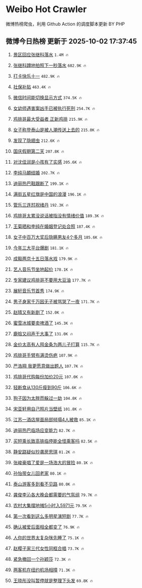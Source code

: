 # Weibo Hot Crawler 



微博热榜爬虫，利用 Github Action 的调度脚本更新 BY PHP 


## 微博今日热榜 更新于 2025-10-02 17:37:45 
1. [景区回应张继科落水](https://s.weibo.com/weibo?q=%23%E6%99%AF%E5%8C%BA%E5%9B%9E%E5%BA%94%E5%BC%A0%E7%BB%A7%E7%A7%91%E8%90%BD%E6%B0%B4%23&t=31&band_rank=1&Refer=top) `1.4M 🔥` 

1. [张继科蹲地拍照下一秒落水](https://s.weibo.com/weibo?q=%23%E5%BC%A0%E7%BB%A7%E7%A7%91%E8%B9%B2%E5%9C%B0%E6%8B%8D%E7%85%A7%E4%B8%8B%E4%B8%80%E7%A7%92%E8%90%BD%E6%B0%B4%23&t=31&band_rank=2&Refer=top) `682.9K 🔥` 

1. [打卡快乐十一](https://s.weibo.com/weibo?q=%23%E6%89%93%E5%8D%A1%E5%BF%AB%E4%B9%90%E5%8D%81%E4%B8%80%23&t=31&band_rank=3&Refer=top) `482.9K 🔥` 

1. [社保补贴](https://s.weibo.com/weibo?q=%23%E7%A4%BE%E4%BF%9D%E8%A1%A5%E8%B4%B4%23&t=31&band_rank=4&Refer=top) `463.4K 🔥` 

1. [微信时间能切换显示方式](https://s.weibo.com/weibo?q=%E5%BE%AE%E4%BF%A1%E6%97%B6%E9%97%B4%E8%83%BD%E5%88%87%E6%8D%A2%E6%98%BE%E7%A4%BA%E6%96%B9%E5%BC%8F&t=31&band_rank=5&Refer=top) `374.5K 🔥` 

1. [女幼师遇害案凶手已被执行死刑](https://s.weibo.com/weibo?q=%23%E5%A5%B3%E5%B9%BC%E5%B8%88%E9%81%87%E5%AE%B3%E6%A1%88%E5%87%B6%E6%89%8B%E5%B7%B2%E8%A2%AB%E6%89%A7%E8%A1%8C%E6%AD%BB%E5%88%91%23&t=31&band_rank=6&Refer=top) `254.7K 🔥` 

1. [鸡排哥最大受益者 正新鸡排](https://s.weibo.com/weibo?q=%E9%B8%A1%E6%8E%92%E5%93%A5%E6%9C%80%E5%A4%A7%E5%8F%97%E7%9B%8A%E8%80%85%20%E6%AD%A3%E6%96%B0%E9%B8%A1%E6%8E%92&t=31&band_rank=7&Refer=top) `215.9K 🔥` 

1. [女子称登泰山是被人潮传送上去的](https://s.weibo.com/weibo?q=%23%E5%A5%B3%E5%AD%90%E7%A7%B0%E7%99%BB%E6%B3%B0%E5%B1%B1%E6%98%AF%E8%A2%AB%E4%BA%BA%E6%BD%AE%E4%BC%A0%E9%80%81%E4%B8%8A%E5%8E%BB%E7%9A%84%23&t=31&band_rank=8&Refer=top) `215.0K 🔥` 

1. [发现了隐翅虫](https://s.weibo.com/weibo?q=%E5%8F%91%E7%8E%B0%E4%BA%86%E9%9A%90%E7%BF%85%E8%99%AB&t=31&band_rank=9&Refer=top) `212.6K 🔥` 

1. [国庆假期第二天](https://s.weibo.com/weibo?q=%23%E5%9B%BD%E5%BA%86%E5%81%87%E6%9C%9F%E7%AC%AC%E4%BA%8C%E5%A4%A9%23&t=31&band_rank=10&Refer=top) `207.8K 🔥` 

1. [对沈佳润是小孩有了实感](https://s.weibo.com/weibo?q=%E5%AF%B9%E6%B2%88%E4%BD%B3%E6%B6%A6%E6%98%AF%E5%B0%8F%E5%AD%A9%E6%9C%89%E4%BA%86%E5%AE%9E%E6%84%9F&t=31&band_rank=11&Refer=top) `205.6K 🔥` 

1. [李纯马頔结婚](https://s.weibo.com/weibo?q=%23%E6%9D%8E%E7%BA%AF%E9%A9%AC%E9%A0%94%E7%BB%93%E5%A9%9A%23&t=31&band_rank=12&Refer=top) `202.7K 🔥` 

1. [迪丽热巴鞋跟断了](https://s.weibo.com/weibo?q=%E8%BF%AA%E4%B8%BD%E7%83%AD%E5%B7%B4%E9%9E%8B%E8%B7%9F%E6%96%AD%E4%BA%86&t=31&band_rank=13&Refer=top) `199.1K 🔥` 

1. [满街五星红旗是中国的浪漫](https://s.weibo.com/weibo?q=%23%E6%BB%A1%E8%A1%97%E4%BA%94%E6%98%9F%E7%BA%A2%E6%97%97%E6%98%AF%E4%B8%AD%E5%9B%BD%E7%9A%84%E6%B5%AA%E6%BC%AB%23&t=31&band_rank=14&Refer=top) `196.1K 🔥` 

1. [管乐三连怼祝绪丹](https://s.weibo.com/weibo?q=%E7%AE%A1%E4%B9%90%E4%B8%89%E8%BF%9E%E6%80%BC%E7%A5%9D%E7%BB%AA%E4%B8%B9&t=31&band_rank=15&Refer=top) `192.3K 🔥` 

1. [鸡排哥太累没说话被指没有情绪价值](https://s.weibo.com/weibo?q=%23%E9%B8%A1%E6%8E%92%E5%93%A5%E5%A4%AA%E7%B4%AF%E6%B2%A1%E8%AF%B4%E8%AF%9D%E8%A2%AB%E6%8C%87%E6%B2%A1%E6%9C%89%E6%83%85%E7%BB%AA%E4%BB%B7%E5%80%BC%23&t=31&band_rank=16&Refer=top) `189.3K 🔥` 

1. [王菊晒和李纯在婚姻登记处合照](https://s.weibo.com/weibo?q=%23%E7%8E%8B%E8%8F%8A%E6%99%92%E5%92%8C%E6%9D%8E%E7%BA%AF%E5%9C%A8%E5%A9%9A%E5%A7%BB%E7%99%BB%E8%AE%B0%E5%A4%84%E5%90%88%E7%85%A7%23&t=31&band_rank=17&Refer=top) `187.4K 🔥` 

1. [女子中百万大奖后隐瞒男友4个多月](https://s.weibo.com/weibo?q=%23%E5%A5%B3%E5%AD%90%E4%B8%AD%E7%99%BE%E4%B8%87%E5%A4%A7%E5%A5%96%E5%90%8E%E9%9A%90%E7%9E%92%E7%94%B7%E5%8F%8B4%E4%B8%AA%E5%A4%9A%E6%9C%88%23&t=31&band_rank=18&Refer=top) `185.6K 🔥` 

1. [今年三大平台爆剧](https://s.weibo.com/weibo?q=%23%E4%BB%8A%E5%B9%B4%E4%B8%89%E5%A4%A7%E5%B9%B3%E5%8F%B0%E7%88%86%E5%89%A7%23&t=31&band_rank=19&Refer=top) `181.1K 🔥` 

1. [成毅两京十五日落水戏](https://s.weibo.com/weibo?q=%23%E6%88%90%E6%AF%85%E4%B8%A4%E4%BA%AC%E5%8D%81%E4%BA%94%E6%97%A5%E8%90%BD%E6%B0%B4%E6%88%8F%23&t=31&band_rank=20&Refer=top) `179.9K 🔥` 

1. [艺人音乐节坐地起价](https://s.weibo.com/weibo?q=%E8%89%BA%E4%BA%BA%E9%9F%B3%E4%B9%90%E8%8A%82%E5%9D%90%E5%9C%B0%E8%B5%B7%E4%BB%B7&t=31&band_rank=21&Refer=top) `178.1K 🔥` 

1. [专家建议鸡排哥不要用大豆油](https://s.weibo.com/weibo?q=%23%E4%B8%93%E5%AE%B6%E5%BB%BA%E8%AE%AE%E9%B8%A1%E6%8E%92%E5%93%A5%E4%B8%8D%E8%A6%81%E7%94%A8%E5%A4%A7%E8%B1%86%E6%B2%B9%23&t=31&band_rank=22&Refer=top) `177.7K 🔥` 

1. [展轩音乐节首秀](https://s.weibo.com/weibo?q=%E5%B1%95%E8%BD%A9%E9%9F%B3%E4%B9%90%E8%8A%82%E9%A6%96%E7%A7%80&t=31&band_rank=23&Refer=top) `174.9K 🔥` 

1. [男子身家千万因无子被骂哭了一夜](https://s.weibo.com/weibo?q=%23%E7%94%B7%E5%AD%90%E8%BA%AB%E5%AE%B6%E5%8D%83%E4%B8%87%E5%9B%A0%E6%97%A0%E5%AD%90%E8%A2%AB%E9%AA%82%E5%93%AD%E4%BA%86%E4%B8%80%E5%A4%9C%23&t=31&band_rank=24&Refer=top) `171.7K 🔥` 

1. [赵晴又有新剧了](https://s.weibo.com/weibo?q=%E8%B5%B5%E6%99%B4%E5%8F%88%E6%9C%89%E6%96%B0%E5%89%A7%E4%BA%86&t=31&band_rank=25&Refer=top) `152.0K 🔥` 

1. [蜜雪冰城要卖啤酒了](https://s.weibo.com/weibo?q=%23%E8%9C%9C%E9%9B%AA%E5%86%B0%E5%9F%8E%E8%A6%81%E5%8D%96%E5%95%A4%E9%85%92%E4%BA%86%23&t=31&band_rank=26&Refer=top) `145.3K 🔥` 

1. [鹿晗又闷声干大事了](https://s.weibo.com/weibo?q=%23%E9%B9%BF%E6%99%97%E5%8F%88%E9%97%B7%E5%A3%B0%E5%B9%B2%E5%A4%A7%E4%BA%8B%E4%BA%86%23&t=31&band_rank=27&Refer=top) `131.0K 🔥` 

1. [金价太高有人囤金条为两儿子打算](https://s.weibo.com/weibo?q=%23%E9%87%91%E4%BB%B7%E5%A4%AA%E9%AB%98%E6%9C%89%E4%BA%BA%E5%9B%A4%E9%87%91%E6%9D%A1%E4%B8%BA%E4%B8%A4%E5%84%BF%E5%AD%90%E6%89%93%E7%AE%97%23&t=31&band_rank=28&Refer=top) `115.7K 🔥` 

1. [鸡排哥手臂布满烫伤疤](https://s.weibo.com/weibo?q=%23%E9%B8%A1%E6%8E%92%E5%93%A5%E6%89%8B%E8%87%82%E5%B8%83%E6%BB%A1%E7%83%AB%E4%BC%A4%E7%96%A4%23&t=31&band_rank=29&Refer=top) `107.9K 🔥` 

1. [严浩翔 我更愿意做出题人](https://s.weibo.com/weibo?q=%E4%B8%A5%E6%B5%A9%E7%BF%94%20%E6%88%91%E6%9B%B4%E6%84%BF%E6%84%8F%E5%81%9A%E5%87%BA%E9%A2%98%E4%BA%BA&t=31&band_rank=30&Refer=top) `107.7K 🔥` 

1. [鸡排哥代购每份加价20元](https://s.weibo.com/weibo?q=%23%E9%B8%A1%E6%8E%92%E5%93%A5%E4%BB%A3%E8%B4%AD%E6%AF%8F%E4%BB%BD%E5%8A%A0%E4%BB%B720%E5%85%83%23&t=31&band_rank=31&Refer=top) `107.0K 🔥` 

1. [轻断食从130斤瘦到90斤](https://s.weibo.com/weibo?q=%E8%BD%BB%E6%96%AD%E9%A3%9F%E4%BB%8E130%E6%96%A4%E7%98%A6%E5%88%B090%E6%96%A4&t=31&band_rank=32&Refer=top) `106.6K 🔥` 

1. [狗子因为太胖而躲过一劫](https://s.weibo.com/weibo?q=%E7%8B%97%E5%AD%90%E5%9B%A0%E4%B8%BA%E5%A4%AA%E8%83%96%E8%80%8C%E8%BA%B2%E8%BF%87%E4%B8%80%E5%8A%AB&t=31&band_rank=33&Refer=top) `104.8K 🔥` 

1. [宋亚轩用自己照片当壁纸](https://s.weibo.com/weibo?q=%E5%AE%8B%E4%BA%9A%E8%BD%A9%E7%94%A8%E8%87%AA%E5%B7%B1%E7%85%A7%E7%89%87%E5%BD%93%E5%A3%81%E7%BA%B8&t=31&band_rank=34&Refer=top) `101.8K 🔥` 

1. [江苏一酒店屋面局部倾塌4人被救](https://s.weibo.com/weibo?q=%23%E6%B1%9F%E8%8B%8F%E4%B8%80%E9%85%92%E5%BA%97%E5%B1%8B%E9%9D%A2%E5%B1%80%E9%83%A8%E5%80%BE%E5%A1%8C4%E4%BA%BA%E8%A2%AB%E6%95%91%23&t=31&band_rank=35&Refer=top) `85.1K 🔥` 

1. [迪丽热巴临场应变能力](https://s.weibo.com/weibo?q=%23%E8%BF%AA%E4%B8%BD%E7%83%AD%E5%B7%B4%E4%B8%B4%E5%9C%BA%E5%BA%94%E5%8F%98%E8%83%BD%E5%8A%9B%23&t=31&band_rank=36&Refer=top) `82.7K 🔥` 

1. [买短乘长致高铁临停能全怪乘客吗](https://s.weibo.com/weibo?q=%23%E4%B9%B0%E7%9F%AD%E4%B9%98%E9%95%BF%E8%87%B4%E9%AB%98%E9%93%81%E4%B8%B4%E5%81%9C%E8%83%BD%E5%85%A8%E6%80%AA%E4%B9%98%E5%AE%A2%E5%90%97%23&t=31&band_rank=37&Refer=top) `82.5K 🔥` 

1. [静安路疑似抄袭房思琪](https://s.weibo.com/weibo?q=%23%E9%9D%99%E5%AE%89%E8%B7%AF%E7%96%91%E4%BC%BC%E6%8A%84%E8%A2%AD%E6%88%BF%E6%80%9D%E7%90%AA%23&t=31&band_rank=38&Refer=top) `81.2K 🔥` 

1. [张峻豪唱了爱是一场浩大的冒险](https://s.weibo.com/weibo?q=%E5%BC%A0%E5%B3%BB%E8%B1%AA%E5%94%B1%E4%BA%86%E7%88%B1%E6%98%AF%E4%B8%80%E5%9C%BA%E6%B5%A9%E5%A4%A7%E7%9A%84%E5%86%92%E9%99%A9&t=31&band_rank=39&Refer=top) `80.1K 🔥` 

1. [孙怡带女儿回老家](https://s.weibo.com/weibo?q=%23%E5%AD%99%E6%80%A1%E5%B8%A6%E5%A5%B3%E5%84%BF%E5%9B%9E%E8%80%81%E5%AE%B6%23&t=31&band_rank=40&Refer=top) `80.1K 🔥` 

1. [泰山游客多到看不见路](https://s.weibo.com/weibo?q=%23%E6%B3%B0%E5%B1%B1%E6%B8%B8%E5%AE%A2%E5%A4%9A%E5%88%B0%E7%9C%8B%E4%B8%8D%E8%A7%81%E8%B7%AF%23&t=31&band_rank=41&Refer=top) `80.0K 🔥` 

1. [龚俊李沁各大晚会都需要的气氛组](https://s.weibo.com/weibo?q=%E9%BE%9A%E4%BF%8A%E6%9D%8E%E6%B2%81%E5%90%84%E5%A4%A7%E6%99%9A%E4%BC%9A%E9%83%BD%E9%9C%80%E8%A6%81%E7%9A%84%E6%B0%94%E6%B0%9B%E7%BB%84&t=31&band_rank=42&Refer=top) `79.7K 🔥` 

1. [农村大集摆地摊5小时入5971元](https://s.weibo.com/weibo?q=%E5%86%9C%E6%9D%91%E5%A4%A7%E9%9B%86%E6%91%86%E5%9C%B0%E6%91%8A5%E5%B0%8F%E6%97%B6%E5%85%A55971%E5%85%83&t=31&band_rank=43&Refer=top) `79.5K 🔥` 

1. [第一次看到这么多明星演短剧](https://s.weibo.com/weibo?q=%E7%AC%AC%E4%B8%80%E6%AC%A1%E7%9C%8B%E5%88%B0%E8%BF%99%E4%B9%88%E5%A4%9A%E6%98%8E%E6%98%9F%E6%BC%94%E7%9F%AD%E5%89%A7&t=31&band_rank=44&Refer=top) `77.7K 🔥` 

1. [确认被爱后面相全都变了](https://s.weibo.com/weibo?q=%E7%A1%AE%E8%AE%A4%E8%A2%AB%E7%88%B1%E5%90%8E%E9%9D%A2%E7%9B%B8%E5%85%A8%E9%83%BD%E5%8F%98%E4%BA%86&t=31&band_rank=45&Refer=top) `76.9K 🔥` 

1. [人你的世界太复杂咪先睡了](https://s.weibo.com/weibo?q=%E4%BA%BA%E4%BD%A0%E7%9A%84%E4%B8%96%E7%95%8C%E5%A4%AA%E5%A4%8D%E6%9D%82%E5%92%AA%E5%85%88%E7%9D%A1%E4%BA%86&t=31&band_rank=46&Refer=top) `75.1K 🔥` 

1. [赵樱子家三代女性同框合唱](https://s.weibo.com/weibo?q=%E8%B5%B5%E6%A8%B1%E5%AD%90%E5%AE%B6%E4%B8%89%E4%BB%A3%E5%A5%B3%E6%80%A7%E5%90%8C%E6%A1%86%E5%90%88%E5%94%B1&t=31&band_rank=47&Refer=top) `73.7K 🔥` 

1. [紧急撤回一个孙颖莎](https://s.weibo.com/weibo?q=%E7%B4%A7%E6%80%A5%E6%92%A4%E5%9B%9E%E4%B8%80%E4%B8%AA%E5%AD%99%E9%A2%96%E8%8E%8E&t=31&band_rank=48&Refer=top) `72.3K 🔥` 

1. [两客机在纽约机场相撞](https://s.weibo.com/weibo?q=%23%E4%B8%A4%E5%AE%A2%E6%9C%BA%E5%9C%A8%E7%BA%BD%E7%BA%A6%E6%9C%BA%E5%9C%BA%E7%9B%B8%E6%92%9E%23&t=31&band_rank=49&Refer=top) `71.3K 🔥` 

1. [王晓彤没叫暂停就是整理下头发](https://s.weibo.com/weibo?q=%E7%8E%8B%E6%99%93%E5%BD%A4%E6%B2%A1%E5%8F%AB%E6%9A%82%E5%81%9C%E5%B0%B1%E6%98%AF%E6%95%B4%E7%90%86%E4%B8%8B%E5%A4%B4%E5%8F%91&t=31&band_rank=50&Refer=top) `69.8K 🔥` 

